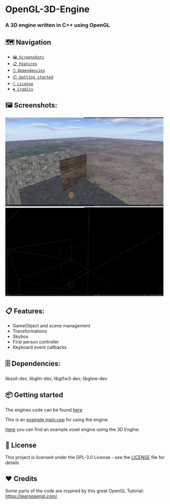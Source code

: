 # OpenGL-3D-Engine
### A 3D engine written in C++ using OpenGL

## 🗺️ Navigation 
- [<code>🖼️ Screenshots</code>](#-screenshots)
- [<code>📋 Features</code>](#-features)
- [<code>🗄 Dependencies</code>](#-dependencies)
- [<code>📦 Getting started</code>](#-getting-started)
- [<code>📝 License</code>](#-license)
- [<code>❤️ Credits</code>](#-credits)

## 🖼️ Screenshots:
<p>
  <img src="screenshot1.png" width="500px" alt="screenshot1" />
  <img src="screenshot2.png" width="500px" alt="screenshot2" />
</p>
  
## 📋 Features:
- GameObject and scene management
- Transformations
- Skybox
- First person controller
- Keyboard event callbacks

## 🗄 Dependencies:
libsoil-dev, libglm-dev, libglfw3-dev, libglew-dev

## 📦 Getting started
The engines code can be found [here](https://github.com/lischilpp/opengl-3d-engine/tree/master/code/LS3D)

This is an [example main.cpp](https://github.com/lischilpp/opengl-3d-engine/tree/master/code/engine) for using the engine.

[Here](https://github.com/lischilpp/opengl-3d-engine/tree/master/code/engine) you can find an example voxel engine using the 3D Engine.

## 📝 License
This project is licensed under the GPL-3.0 License - see the [LICENSE](LICENSE) file for details

## ❤️ Credits
Some parts of the code are inspired by this great OpenGL Tutorial: https://learnopengl.com/
